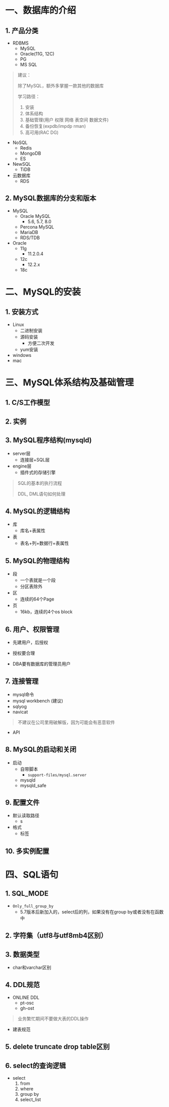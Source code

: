 # 一、数据库的介绍

## 1. 产品分类

- RDBMS
  - MySQL
  - Oracle(11G, 12C)
  - PG
  - MS SQL

> 建议：
>
> 除了MySQL，额外多掌握一款其他的数据库
>
> 学习路径：
>
> 1. 安装
> 2. 体系结构
> 3. 基础管理(用户 权限 网络 表空间 数据文件)
> 4. 备份恢复(expdb/impdp rman)
> 5. 高可用(RAC DG)

- NoSQL
  - Redis
  - MongoDB
  - ES
- NewSQL
  - TiDB
- 云数据库
  - RDS

## 2. MySQL数据库的分支和版本

- MySQL
  - Oracle MySQL
    - 5.6, 5.7, 8.0
  - Percona MySQL
  - MariaDB
  - RDS/TDB
- Oracle
  - 11g
    - 11.2.0.4
  - 12c
    - 12.2.x
  - 18c

# 二、MySQL的安装

## 1. 安装方式

- Linux
  - 二进制安装
  - 源码安装
    - 方便二次开发
  - yum安装
- windows
- mac

# 三、MySQL体系结构及基础管理

## 1. C/S工作模型

## 2. 实例



## 3. MySQL程序结构(mysqld)

- server层
  - 连接层+SQL层
- engine层
  - 插件式的存储引擎

> SQL的基本的执行流程
>
> DDL, DML语句如何处理

## 4. MySQL的逻辑结构

- 库
  - 库名+表属性
- 表
  - 表名+列+数据行+表属性

## 5. MySQL的物理结构

- 段
  - 一个表就是一个段
  - 分区表除外
- 区
  - 连续的64个Page
- 页
  - 16kb，连续的4个os block

## 6. 用户、权限管理

- 先建用户，后授权

- 授权要合理
- DBA要有数据库的管理员用户

## 7. 连接管理

- mysql命令
- mysql workbench (建议)
- sqlyog
- navicat

> 不建议在公司里用破解版，因为可能会有恶意软件

- API

## 8. MySQL的启动和关闭

- 启动
  - 自带脚本
    - `support-files/mysql.server` 
  - mysqld
  - mysqld_safe

## 9. 配置文件

- 默认读取路径
  - s
- 格式
  - 标签

## 10. 多实例配置



# 四、SQL语句

## 1. SQL_MODE

- `Only_full_group_by`
  - 5.7版本后新加入的，select后的列，如果没有在group by或者没有在函数中

## 2. 字符集（utf8与utf8mb4区别）

## 3. 数据类型

- char和varchar区别

## 4. DDL规范

- ONLINE DDL
  - pt-osc
  - gh-ost

> 业务繁忙期间不要做大表的DDL操作

- 建表规范

## 5. delete truncate drop table区别

## 6. select的查询逻辑

- select
  1. from 
  2. where
  3. group by
  4. select_list